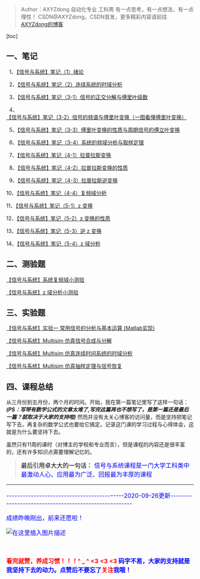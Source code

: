 >Author：AXYZdong
>自动化专业 工科男
>有一点思考，有一点想法，有一点理性！
>CSDN@AXYZdong，CSDN首发，更多精彩内容请前往 [AXYZdong的博客](https://blog.csdn.net/qq_43328313)


[toc]

## 一、笔记

&nbsp;&nbsp;1、[【信号与系统】笔记（1）绪论](https://blog.csdn.net/qq_43328313/article/details/104734095)

&nbsp;&nbsp;2、[【信号与系统】笔记（2）连续系统的时域分析](https://blog.csdn.net/qq_43328313/article/details/104856734)

&nbsp;&nbsp;3、[【信号与系统】笔记（3-1）信号的正交分解与傅里叶级数](https://blog.csdn.net/qq_43328313/article/details/104952103)

&nbsp;&nbsp;4、[【信号与系统】笔记（3-2）信号的频谱与傅里叶变换（一图看懂傅里叶变换）](https://blog.csdn.net/qq_43328313/article/details/104997764)

&nbsp;&nbsp;5、[【信号与系统】笔记（3-3）傅里叶变换的性质与周期信号的傅立叶变换](https://blog.csdn.net/qq_43328313/article/details/105045278)

&nbsp;&nbsp;6、[【信号与系统】笔记（3-4）系统的频域分析与取样定理](https://blog.csdn.net/qq_43328313/article/details/105163693)

&nbsp;&nbsp;7、[【信号与系统】笔记（4-1）拉普拉斯变换](https://blog.csdn.net/qq_43328313/article/details/105437995)

&nbsp;&nbsp;8、[【信号与系统】笔记（4-2）拉普拉斯变换的性质](https://blog.csdn.net/qq_43328313/article/details/105470380)

&nbsp;&nbsp;9、[【信号与系统】笔记（4-3）拉普拉斯逆变换](https://blog.csdn.net/qq_43328313/article/details/105597917)

10、[【信号与系统】笔记（4-4）复频域分析](https://blog.csdn.net/qq_43328313/article/details/105599414)

11、[【信号与系统】笔记（5-1）z 变换](https://blog.csdn.net/qq_43328313/article/details/105817047)

12、[【信号与系统】笔记（5-2）z 变换的性质](https://blog.csdn.net/qq_43328313/article/details/105906353)


13、[【信号与系统】笔记（5-3）逆 z 变换](https://blog.csdn.net/qq_43328313/article/details/105907145)


14、[【信号与系统】笔记（5-4）z 域分析](https://blog.csdn.net/qq_43328313/article/details/105909892)


## 二、测验题

[【信号与系统】系统复频域小测验](https://blog.csdn.net/qq_43328313/article/details/105589287)

[【信号与系统】z 域分析小测验](https://blog.csdn.net/qq_43328313/article/details/106004604)


## 三、实验题
[【信号与系统】实验一 常用信号的分析与基本运算 (Matlab实现)](https://blog.csdn.net/qq_43328313/article/details/105897569)

[【信号与系统】Multisim 仿真信号合成与分解](https://blog.csdn.net/qq_43328313/article/details/106722506)

[【信号与系统】Multisim 仿真连续时间系统的时域分析](https://blog.csdn.net/qq_43328313/article/details/106735174)

[【信号与系统】Multisim 仿真抽样定理与信号恢复](https://blog.csdn.net/qq_43328313/article/details/107332349)


## 四、课程总结

从三月份到五月份，两个月的时间。开始，我在第一篇笔记里写了这样一句话：
***(PS：写带有数学公式的文章太难了,写完这篇再也不想写了，是第一篇还是最后一篇？就取决于大家的支持啦)***
然而并没有太关心博客的访问量，而是坚持把笔记写下去，再复杂的数学公式也要给它搞定。记录这门课的学习过程与心得体会，这就是为什么要坚持下去。

虽然只有11周的课时（对博主的学校和专业而言），但是课程的内容还是很丰富的，还有许多知识点需要理解记忆的。
><font color=black size=3>最后引用卓大大的一句话：
><font color=blue>信号与系统课程是一门大学工科类中
最激动人心、应用最为广泛、回报最为丰厚的课程

-----------------------
-------------------------------------------2020-09-26更新------------------------------------------------------

成绩昨晚刚出，前来还愿啦！

![在这里插入图片描述](https://img-blog.csdnimg.cn/20200926161544120.png#pic_center)


<br>

 <strong> <font color=red><strong>看完就赞，养成习惯！！！^ _ ^ <3 <3 <3</font>
 码字不易，大家的支持就是我坚持下去的动力。点赞后不要忘了<font color=red>关注</font>我哦！

